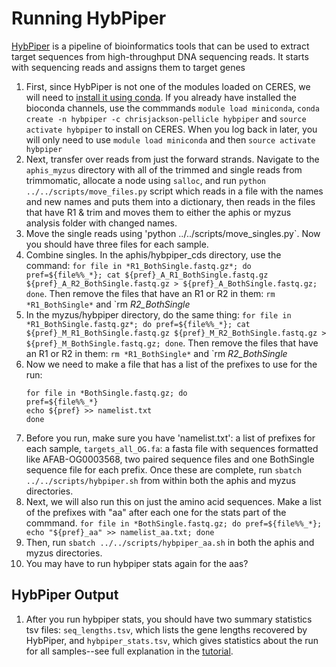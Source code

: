 # Running HybPiper

[HybPiper](https://github.com/mossmatters/HybPiper) is a pipeline of bioinformatics tools that can be used to extract target sequences from high-throughput DNA sequencing reads. It starts with sequencing reads and assigns them to target genes

1) First, since HybPiper is not one of the modules loaded on CERES, we will need to [install it using conda](https://scinet.usda.gov/guide/conda/). If you already have installed the bioconda channels, use the commmands `module load miniconda`, `conda create -n hybpiper -c chrisjackson-pellicle hybpiper` and `source activate hybpiper` to install on CERES. When you log back in later, you will only need to use `module load miniconda` and then `source activate hybpiper`
2) Next, transfer over reads from just the forward strands. Navigate to the `aphis_myzus` directory with all of the trimmed and single reads from trimmomatic, allocate a node using `salloc`, and run `python ../../scripts/move_files.py` script which reads in a file with the names and new names and puts them into a dictionary, then reads in the files that have R1 & trim and moves them to either the aphis or myzus analysis folder with changed names.
3) Move the single reads using 'python ../../scripts/move_singles.py`. Now you should have three files for each sample.
4) Combine singles. In the aphis/hybpiper_cds directory, use the command: `for file in *R1_BothSingle.fastq.gz*; do pref=${file%%_*}; cat ${pref}_A_R1_BothSingle.fastq.gz ${pref}_A_R2_BothSingle.fastq.gz > ${pref}_A_BothSingle.fastq.gz; done`. Then remove the files that have an R1 or R2 in them: `rm *R1_BothSingle*` and `rm *R2_BothSingle*
5) In the myzus/hybpiper directory, do the same thing: `for file in *R1_BothSingle.fastq.gz*; do pref=${file%%_*}; cat ${pref}_M_R1_BothSingle.fastq.gz ${pref}_M_R2_BothSingle.fastq.gz > ${pref}_M_BothSingle.fastq.gz; done`. Then remove the files that have an R1 or R2 in them: `rm *R1_BothSingle*` and `rm *R2_BothSingle*
6) Now we need to make a file that has a list of the prefixes to use for the run:
    ```
    for file in *BothSingle.fastq.gz; do 
    pref=${file%%_*}  
    echo ${pref} >> namelist.txt 
    done
    ```
7) Before you run, make sure you have 'namelist.txt': a list of prefixes for each sample, `targets_all_OG.fa`: a fasta file with sequences formatted like AFAB-OG0003568, two paired sequence files and one BothSingle sequence file for each prefix. Once these are complete, run `sbatch ../../scripts/hybpiper.sh` from within both the aphis and myzus directories.
8) Next, we will also run this on just the amino acid sequences. Make a list of the prefixes with "aa" after each one for the stats part of the commmand. `for file in *BothSingle.fastq.gz; do pref=${file%%_*}; echo "${pref}_aa" >> namelist_aa.txt; done`
9) Then, run `sbatch ../../scripts/hybpiper_aa.sh` in both the aphis and myzus directories.
10) You may have to run hybpiper stats again for the aas?

## HybPiper Output

1) After you run hybpiper stats, you should have two summary statistics tsv files: `seq_lengths.tsv`, which lists the gene lengths recovered by HybPiper, and `hybpiper_stats.tsv`, which gives statistics about the run for all samples--see full explanation in the [tutorial](https://github.com/mossmatters/HybPiper/wiki/Tutorial).
